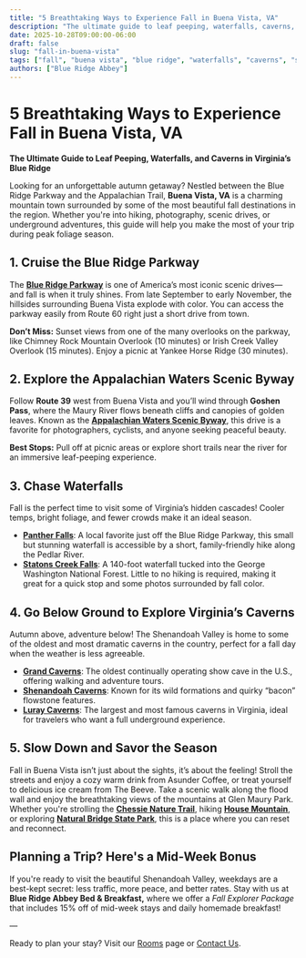 ```yaml
---
title: "5 Breathtaking Ways to Experience Fall in Buena Vista, VA"
description: "The ultimate guide to leaf peeping, waterfalls, caverns, and scenic drives near Buena Vista in Virginia’s Blue Ridge."
date: 2025-10-28T09:00:00-06:00
draft: false
slug: "fall-in-buena-vista"
tags: ["fall", "buena vista", "blue ridge", "waterfalls", "caverns", "scenic drives"]
authors: ["Blue Ridge Abbey"]
---
```


# **5 Breathtaking Ways to Experience Fall in Buena Vista, VA** 

**The Ultimate Guide to Leaf Peeping, Waterfalls, and Caverns in Virginia’s Blue Ridge**

Looking for an unforgettable autumn getaway? Nestled between the Blue Ridge Parkway and the Appalachian Trail, **Buena Vista, VA** is a charming mountain town surrounded by some of the most beautiful fall destinations in the region. Whether you're into hiking, photography, scenic drives, or underground adventures, this guide will help you make the most of your trip during peak foliage season.

## **1. Cruise the Blue Ridge Parkway**

The [**Blue Ridge Parkway**](https://www.blueridgeparkway.org) is one of America’s most iconic scenic drives—and fall is when it truly shines. From late September to early November, the hillsides surrounding Buena Vista explode with color. You can access the parkway easily from Route 60 right just a short drive from town.

**Don’t Miss:** Sunset views from one of the many overlooks on the parkway, like Chimney Rock Mountain Overlook (10 minutes) or Irish Creek Valley Overlook (15 minutes). Enjoy a picnic at Yankee Horse Ridge (30 minutes).

## **2. Explore the Appalachian Waters Scenic Byway**

Follow **Route 39** west from Buena Vista and you’ll wind through **Goshen Pass**, where the Maury River flows beneath cliffs and canopies of golden leaves. Known as the [**Appalachian Waters Scenic Byway**](https://www.virginia.org/listing/route-39-appalachian-waters-scenic-byway/7043/), this drive is a favorite for photographers, cyclists, and anyone seeking peaceful beauty.

**Best Stops:** Pull off at picnic areas or explore short trails near the river for an immersive leaf-peeping experience.

## **3. Chase Waterfalls**

Fall is the perfect time to visit some of Virginia’s hidden cascades! Cooler temps, bright foliage, and fewer crowds make it an ideal season.

* [**Panther Falls**](https://www.virginia.org/listing/panther-falls/7037/): A local favorite just off the Blue Ridge Parkway, this small but stunning waterfall is accessible by a short, family-friendly hike along the Pedlar River.  
* [**Statons Creek Falls**](https://blueridgecountry.com/locations/statons-creek-falls/): A 140-foot waterfall tucked into the George Washington National Forest. Little to no hiking is required, making it great for a quick stop and some photos surrounded by fall color.

## **4. Go Below Ground to Explore Virginia’s Caverns**

Autumn above, adventure below! The Shenandoah Valley is home to some of the oldest and most dramatic caverns in the country, perfect for a fall day when the weather is less agreeable.

* [**Grand Caverns**](https://grandcaverns.com): The oldest continually operating show cave in the U.S., offering walking and adventure tours.  
* [**Shenandoah Caverns**](https://shenandoahcaverns.com): Known for its wild formations and quirky “bacon” flowstone features.  
* [**Luray Caverns**](https://luraycaverns.com): The largest and most famous caverns in Virginia, ideal for travelers who want a full underground experience.

## **5. Slow Down and Savor the Season**

Fall in Buena Vista isn’t just about the sights, it’s about the feeling! Stroll the streets and enjoy a cozy warm drink from Asunder Coffee, or treat yourself to delicious ice cream from The Beeve. Take a scenic walk along the flood wall and enjoy the breathtaking views of the mountains at Glen Maury Park. Whether you're strolling the [**Chessie Nature Trail**](https://dwr.virginia.gov/vbwt/sites/chessie-nature-trail/), hiking [**House Mountain**](https://housemountainva.com), or exploring [**Natural Bridge State Park**](https://naturalbridgestatepark.org), this is a place where you can reset and reconnect.

## **Planning a Trip? Here's a Mid-Week Bonus**

If you're ready to visit the beautiful Shenandoah Valley, weekdays are a best-kept secret: less traffic, more peace, and better rates. Stay with us at **Blue Ridge Abbey Bed & Breakfast,** where we offer a *Fall Explorer Package* that includes 15% off of mid-week stays and daily homemade breakfast!

—

Ready to plan your stay? Visit our [Rooms](/rooms) page or [Contact Us](/contact).
